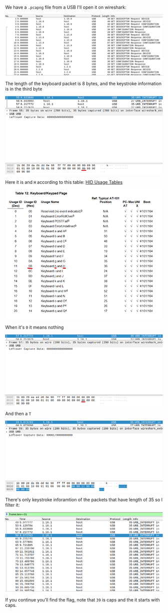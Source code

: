 We have a `.pcapng` file from a USB I'll open it on wireshark:

![image1](/images/htb-logger/logger1.png)

The length of the keyboard packet is 8 bytes, and the keystroke information is in the third byte

![image2](/images/htb-logger/logger2.png)

Here it is and `H` according to this table: [HID Usage Tables](https://www.usb.org/sites/default/files/documents/hut1_12v2.pdf)

![image3](/images/htb-logger/logger3.png)

When it's `0` it means nothing

![image4](/images/htb-logger/logger4.png)

And then a `T`

![image5](/images/htb-logger/logger5.png)

There's only keystroke inforamtion of the packets that have length of 35 so I filter it:

![image6](/images/htb-logger/logger6.png)

If you continue you'll find the flag, note that `39` is caps and the it starts with caps.
